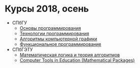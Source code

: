 # Курсы 2018, осень

* СПбГУ
  * [Основы программирования](programming_basics)
  * [Технологии программирования](programming_technology)
  * [Алгоритмы компьютерной графики](computer_graphics)
  * [Функциональное программирование](functional_programming)
* СПбГЭТУ
  * [Математическая логика и теория алгоритмов](mlita)
  * [Computer Tools in Education (Mathematical Packages)](mathematical_packages)
